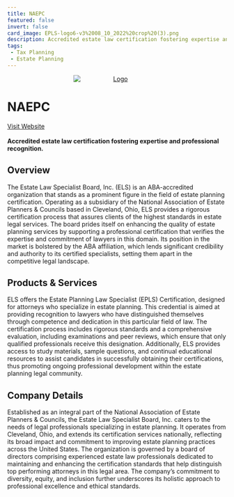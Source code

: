 ```yaml
---
title: NAEPC
featured: false
invert: false
card_image: EPLS-logo6-v3%2008_10_2022%20crop%20(3).png
description: Accredited estate law certification fostering expertise and professional recognition.
tags: 
 - Tax Planning
 - Estate Planning
---
```


<div align="center">
<a href="https://www.naepc.org/designations/estate-law">
<img src="EPLS-logo6-v3%2008_10_2022%20crop%20(3).png" alt="Logo" style="min-width: 200px; max-width: 600px; height: auto;" >
</a>
</div>

# NAEPC
<a href="https://www.naepc.org/designations/estate-law">Visit Website</a>
<br>
<br>
**Accredited estate law certification fostering expertise and professional recognition.**

## Overview
The Estate Law Specialist Board, Inc. (ELS) is an ABA-accredited organization that stands as a prominent figure in the field of estate planning certification. Operating as a subsidiary of the National Association of Estate Planners & Councils based in Cleveland, Ohio, ELS provides a rigorous certification process that assures clients of the highest standards in estate legal services. The board prides itself on enhancing the quality of estate planning services by supporting a professional certification that verifies the expertise and commitment of lawyers in this domain. Its position in the market is bolstered by the ABA affiliation, which lends significant credibility and authority to its certified specialists, setting them apart in the competitive legal landscape.
## Products & Services 
ELS offers the Estate Planning Law Specialist (EPLS) Certification, designed for attorneys who specialize in estate planning. This credential is aimed at providing recognition to lawyers who have distinguished themselves through competence and dedication in this particular field of law. The certification process includes rigorous standards and a comprehensive evaluation, including examinations and peer reviews, which ensure that only qualified professionals receive this designation. Additionally, ELS provides access to study materials, sample questions, and continual educational resources to assist candidates in successfully obtaining their certifications, thus promoting ongoing professional development within the estate planning legal community.
## Company Details 
Established as an integral part of the National Association of Estate Planners & Councils, the Estate Law Specialist Board, Inc. caters to the needs of legal professionals specializing in estate planning. It operates from Cleveland, Ohio, and extends its certification services nationally, reflecting its broad impact and commitment to improving estate planning practices across the United States. The organization is governed by a board of directors comprising experienced estate law professionals dedicated to maintaining and enhancing the certification standards that help distinguish top performing attorneys in this legal area. The company’s commitment to diversity, equity, and inclusion further underscores its holistic approach to professional excellence and ethical standards.

